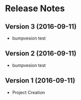 # Release Notes

## Version 3 (2016-09-11)

* bumpvesion test

## Version 2 (2016-09-11)

* bumpvesion test

## Version 1 (2016-09-11)

* Project Creation
